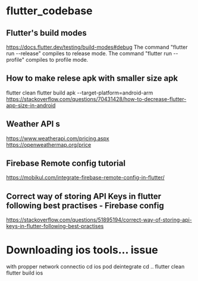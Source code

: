 # flutter_codebase

## Flutter's build modes
https://docs.flutter.dev/testing/build-modes#debug
The command "flutter run --release" compiles to release mode.
The command "flutter run --profile" compiles to profile mode.


## How to make relese apk with smaller size apk
flutter clean
flutter build apk --target-platform=android-arm
https://stackoverflow.com/questions/70431428/how-to-decrease-flutter-app-size-in-android


## Weather API s
https://www.weatherapi.com/pricing.aspx
https://openweathermap.org/price


## Firebase Remote config tutorial
https://mobikul.com/integrate-firebase-remote-config-in-flutter/


## Correct way of storing API Keys in flutter following best practises - Firebase config
https://stackoverflow.com/questions/51895194/correct-way-of-storing-api-keys-in-flutter-following-best-practises


# Downloading ios tools...   issue
with propper network connectio
cd ios
pod deintegrate
cd ..
flutter clean
flutter build ios